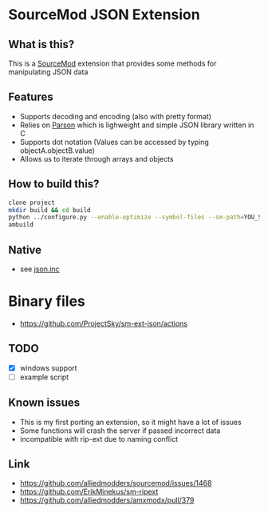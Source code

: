 # SourceMod JSON Extension

## What is this?
This is a [SourceMod](http://www.sourcemod.net/) extension that provides some methods for manipulating JSON data

## Features
* Supports decoding and encoding (also with pretty format)
* Relies on [Parson](https://github.com/kgabis/parson) which is lighweight and simple JSON library written in C
* Supports dot notation (Values can be accessed by typing objectA.objectB.value)
* Allows us to iterate through arrays and objects

## How to build this?
``` bash
clone project
mkdir build && cd build
python ../configure.py --enable-optimize --symbol-files --sm-path=YOU_SOURCEMOD_PATH
ambuild
```

## Native
* see [json.inc](https://github.com/ProjectSky/sm-ext-json/blob/main/scripting/include/json.inc)

# Binary files
* https://github.com/ProjectSky/sm-ext-json/actions

## TODO
- [x] windows support
- [ ] example script

## Known issues
* This is my first porting an extension, so it might have a lot of issues
* Some functions will crash the server if passed incorrect data
* incompatible with rip-ext due to naming conflict

## Link
* https://github.com/alliedmodders/sourcemod/issues/1468
* https://github.com/ErikMinekus/sm-ripext
* https://github.com/alliedmodders/amxmodx/pull/379